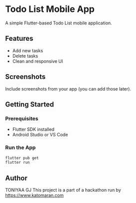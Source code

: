 # Todo List Mobile App

A simple Flutter-based Todo List mobile application.

## Features
- Add new tasks
- Delete tasks
- Clean and responsive UI

## Screenshots
Include screenshots from your app (you can add those later).

## Getting Started

### Prerequisites
- Flutter SDK installed
- Android Studio or VS Code

### Run the App
```bash
flutter pub get
flutter run
```

## Author
TONIYAA GJ
This project is a part of a hackathon run by https://www.katomaran.com
